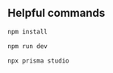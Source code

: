 ## Helpful commands
```bash
npm install
```
```bash
npm run dev
```

```bash
npx prisma studio
```

